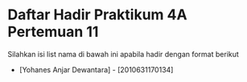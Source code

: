 # Daftar Hadir Praktikum 4A Pertemuan 11
Silahkan isi list nama di bawah ini apabila hadir dengan format berikut

- [Yohanes Anjar Dewantara] - [2010631170134]
